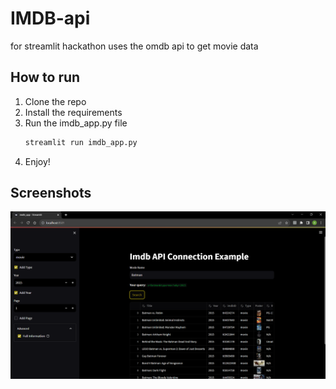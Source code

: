 # IMDB-api
for streamlit hackathon
uses the omdb api to get movie data

## How to run
1. Clone the repo
2. Install the requirements
3. Run the imdb_app.py file
    ```bash
    streamlit run imdb_app.py
    ```
4. Enjoy!

## Screenshots
![Screenshot 1](https://github.com/Jimzical/imdb-api/blob/media/homescreen.png?raw=true)
